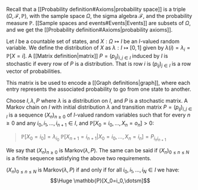 Recall that a [[Probability definition#Axioms|probability space]] is a triple $(\Omega,\mathcal{F},\mathbb{P})$, with the sample space $\Omega$, the sigma algebra $\mathcal{F}$, and the probability measure $\mathbb{P}$. [[Sample spaces and events#Events|Events]] are subsets of $\Omega$, and we get the [[Probability definition#Axioms|probability axioms]].

Let $I$ be a countable set of states, and $X:\Omega\mapsto I$ be an $I$-valued random variable. We define the distribution of $X$ as $\lambda:I\mapsto[0,1]$ given by $\lambda(i)=\lambda_i=\mathbb{P}[X=i]$. A [[Matrix definition|matrix]] $P=(p_{ij})_{i,j\in I}$ induced by $I$ is stochastic if every row of $P$ is a distribution. That is row $i$ is $(p_{ij})_{j\in I}$ is a row vector of probabilities.

This matrix is be used to encode a [[Graph definitions|graph]], where each entry represents the associated probability to go from one state to another.

Choose $I,\lambda,P$ where $\lambda$ is a distribution on $I$, and $P$ is a stochastic matrix. A Markov chain on $I$ with initial distribution $\lambda$ and transition matrix $P=(p_{ij})_{i,j\in I}$ is a sequence $(X_n)_{n\geq0}$ of $I$-valued random variables such that for every $n\geq0$ and any $i_0,i_1,\dots,i_{n+1}\in I$, and $\mathbb{P}[X_0=i_0,\dots,X_n=o_n]>0$:
> $\mathbb{P}[X_0=i_0]=\lambda_{i_0}$
> $\mathbb{P}[X_{n+1}=i_{n+1}|X_0=i_0,\dots,X_n=i_n]=P_{i_ni_{n+1}}$

We say that $(X_n)_{n\geq0}$ is $\text{Markov}(\lambda,P)$. The same can be said if $(X_n)_{0\leq n\leq N}$ is a finite sequence satisfying the above two requirements.

$(X_n)_{0\leq n\leq N}$ is $\text{Markov}(\lambda,P)$ if and only if for all $i_0,i_1,\dots,i_N\in I$ we have:$$\Huge \mathbb{P}[X_0=i_0,\dotsm]$$